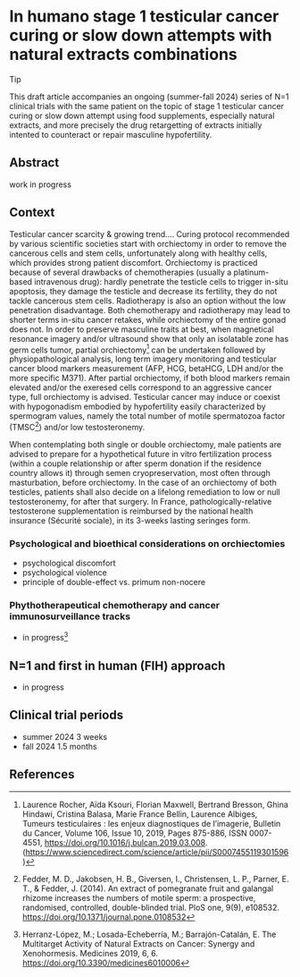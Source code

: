 # In humano stage 1 testicular cancer curing or slow down attempts with natural extracts combinations

> [!TIP]
> This draft article accompanies an ongoing (summer-fall 2024) series of N=1 clinical trials with the same patient on the topic of stage 1 testicular cancer curing or slow down attempt using food supplements, especially natural extracts, and more precisely the drug retargetting of extracts initially intented to counteract or repair masculine hypofertility.

## Abstract
work in progress

## Context
Testicular cancer scarcity & growing trend....
Curing protocol recommended by various scientific societies start with orchiectomy in order to remove the cancerous cells and stem cells, unfortunately along with healthy cells, which provides strong patient discomfort.
Orchiectomy is practiced because of several drawbacks of chemotherapies (usually a platinum-based intravenous drug): hardly penetrate the testicle cells to trigger in-situ apoptosis, they damage the testicle and decrease its fertility, they do not tackle cancerous stem cells. Radiotherapy is also an option without the low penetration disadvantage. Both chemotherapy and radiotherapy may lead to shorter terms in-situ cancer retakes, while orchiectomy of the entire gonad does not. In order to preserve masculine traits at best, when magnetical resonance imagery and/or ultrasound show that only an isolatable zone has germ cells tumor, partial orchiectomy[^2] can be undertaken followed by physiopathological analysis, long term imagery monitoring and testicular cancer blood markers measurement (AFP, HCG, betaHCG, LDH and/or the more specific M371). After partial orchiectomy, if both blood markers remain elevated and/or the exeresed cells correspond to an aggressive cancer type, full orchiectomy is advised.
Testicular cancer may induce or coexist with hypogonadism embodied by hypofertility easily characterized by spermogram values, namely the total number of motile spermatozoa factor (TMSC[^1]) and/or low testosteronemy.

When contemplating both single or double orchiectomy, male patients are advised to prepare for a hypothetical future in vitro fertilization process (within a couple relationship or after sperm donation if the residence country allows it) through semen cryopreservation, most often through masturbation, before orchiectomy. In the case of an orchiectomy of both testicles, patients shall also decide on a lifelong remediation to low or null testosteronemy, for after that surgery. In France, pathologically-relative testosterone supplementation is reimbursed by the national health insurance (Sécurité sociale), in its 3-weeks lasting seringes form.

### Psychological and bioethical considerations on orchiectomies 
- psychological discomfort
- psychological violence
- principle of double-effect vs. primum non-nocere

### Phythotherapeutical chemotherapy and cancer immunosurveillance tracks
- in progress[^3]

## N=1 and first in human (FIH) approach
- in progress

## Clinical trial periods
- summer 2024 3 weeks
- fall 2024 1.5 months


## References
[^1]: Fedder, M. D., Jakobsen, H. B., Giversen, I., Christensen, L. P., Parner, E. T., & Fedder, J. (2014). An extract of pomegranate fruit and galangal rhizome increases the numbers of motile sperm: a prospective, randomised, controlled, double-blinded trial. PloS one, 9(9), e108532. https://doi.org/10.1371/journal.pone.0108532
[^2]: Laurence Rocher, Aïda Ksouri, Florian Maxwell, Bertrand Bresson, Ghina Hindawi, Cristina Balasa, Marie France Bellin, Laurence Albiges, Tumeurs testiculaires : les enjeux diagnostiques de l’imagerie, Bulletin du Cancer, Volume 106, Issue 10, 2019, Pages 875-886, ISSN 0007-4551, https://doi.org/10.1016/j.bulcan.2019.03.008. (https://www.sciencedirect.com/science/article/pii/S0007455119301596)
[^3]: Herranz-López, M.; Losada-Echeberría, M.; Barrajón-Catalán, E. The Multitarget Activity of Natural Extracts on Cancer: Synergy and Xenohormesis. Medicines 2019, 6, 6. https://doi.org/10.3390/medicines6010006